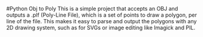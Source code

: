 #Python Obj to Poly
This is a simple project that accepts an OBJ and outputs a .plf (Poly-Line File), which is a set of points to draw a polygon, per line of the file. 
This makes it easy to parse and output the polygons with any 2D drawing system, such as for SVGs or image editing like Imagick and PIL.